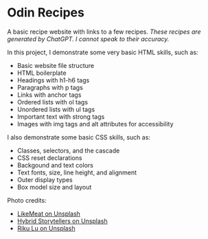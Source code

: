# Odin Recipes
A basic recipe website with links to a few recipes. *These recipes are generated by ChatGPT. I cannot speak to their accuracy.*

In this project, I demonstrate some very basic HTML skills, such as:
- Basic website file structure
- HTML boilerplate
- Headings with h1-h6 tags
- Paragraphs with p tags
- Links with anchor tags
- Ordered lists with ol tags
- Unordered lists with ul tags
- Important text with strong tags
- Images with img tags and alt attributes for accessibility

I also demonstrate some basic CSS skills, such as:
- Classes, selectors, and the cascade
- CSS reset declarations
- Backgound and text colors
- Text fonts, size, line height, and alignment
- Outer display types
- Box model size and layout

Photo credits:
- [LikeMeat on Unsplash](https://unsplash.com/photos/person-holding-a-white-and-brown-cake-8lA4s3WjBds)
- [Hybrid Storytellers on Unsplash](https://unsplash.com/photos/a-plate-of-nachos-and-a-drink-on-a-table-cU4SGqp2c5o)
- [Riku Lu on Unsplash](https://unsplash.com/photos/white-icing-covered-cake-on-white-ceramic-plate-NSCCuCC3-n0)
